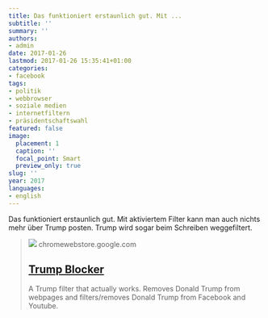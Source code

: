 ```yaml
---
title: Das funktioniert erstaunlich gut. Mit ...
subtitle: ''
summary: ''
authors:
- admin
date: 2017-01-26
lastmod: 2017-01-26 15:35:41+01:00
categories:
- facebook
tags:
- politik
- webbrowser
- soziale medien
- internetfiltern
- präsidentschaftswahl
featured: false
image:
  placement: 1
  caption: ''
  focal_point: Smart
  preview_only: true
slug: ''
year: 2017
languages:
- english
---
```


Das funktioniert erstaunlich gut. Mit aktiviertem Filter kann man auch nichts mehr über Trump posten. Trump wird sogar beim Schreiben weggefiltert.
> [![](https://lh3.googleusercontent.com/yBE5pqmi1-nYAtxg2prBLX_Bcq1DdgiSrnHcT_wlfVcQ4zKSSiJYOXgbzNVEXX3tase6gyYCmDjC35zqYCucmVcY=s128-rj-sc0x00ffffff)](https://chrome.google.com/webstore/detail/trump-blocker/nhmckipmafnikgjnaeadpngccggobaej)
> chromewebstore.google.com
> ## [Trump Blocker](https://chrome.google.com/webstore/detail/trump-blocker/nhmckipmafnikgjnaeadpngccggobaej)
>
>A Trump filter that actually works. Removes Donald Trump from webpages and filters/removes Donald Trump from Facebook and Youtube.